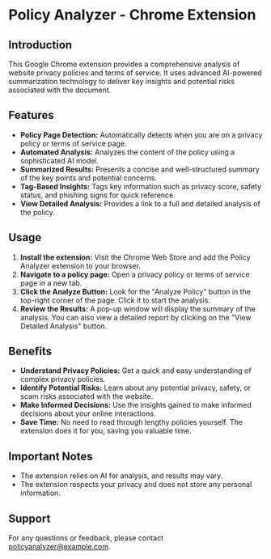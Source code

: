 # Policy Analyzer - Chrome Extension

## Introduction

This Google Chrome extension provides a comprehensive analysis of website privacy policies and terms of service. It uses advanced AI-powered summarization technology to deliver key insights and potential risks associated with the document.

## Features

- **Policy Page Detection:** Automatically detects when you are on a privacy policy or terms of service page.
- **Automated Analysis:** Analyzes the content of the policy using a sophisticated AI model.
- **Summarized Results:** Presents a concise and well-structured summary of the key points and potential concerns.
- **Tag-Based Insights:** Tags key information such as privacy score, safety status, and phishing signs for quick reference.
- **View Detailed Analysis:** Provides a link to a full and detailed analysis of the policy.

## Usage

1. **Install the extension:** Visit the Chrome Web Store and add the Policy Analyzer extension to your browser.
2. **Navigate to a policy page:** Open a privacy policy or terms of service page in a new tab.
3. **Click the Analyze Button:** Look for the "Analyze Policy" button in the top-right corner of the page. Click it to start the analysis.
4. **Review the Results:** A pop-up window will display the summary of the analysis. You can also view a detailed report by clicking on the "View Detailed Analysis" button.

## Benefits

- **Understand Privacy Policies:** Get a quick and easy understanding of complex privacy policies.
- **Identify Potential Risks:** Learn about any potential privacy, safety, or scam risks associated with the website.
- **Make Informed Decisions:** Use the insights gained to make informed decisions about your online interactions.
- **Save Time:** No need to read through lengthy policies yourself. The extension does it for you, saving you valuable time.

## Important Notes

- The extension relies on AI for analysis, and results may vary.
- The extension respects your privacy and does not store any personal information.

## Support

For any questions or feedback, please contact policyanalyzer@example.com.